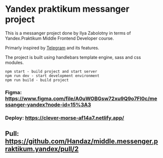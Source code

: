 # Yandex praktikum messanger project

This is a messanger project done by Ilya Zabolotny in terms of Yandex.Praktikum Middle Frontend Developer course.

Primarly inspired by [Telegram](https://web.telegram.org/) and its features.

The project is built using handlebars template engine, sass and css modules.

```
npm start - build project and start server
npm run dev - start development environment
npm run build - build project
```

### Figma: https://www.figma.com/file/A0uWOBGsw72xu9Q9o7FI0c/messanger-yandex?node-id=15%3A3

### Deploy: https://clever-morse-af14a7.netlify.app/

## Pull: https://github.com/Handaz/middle.messenger.praktikum.yandex/pull/2
